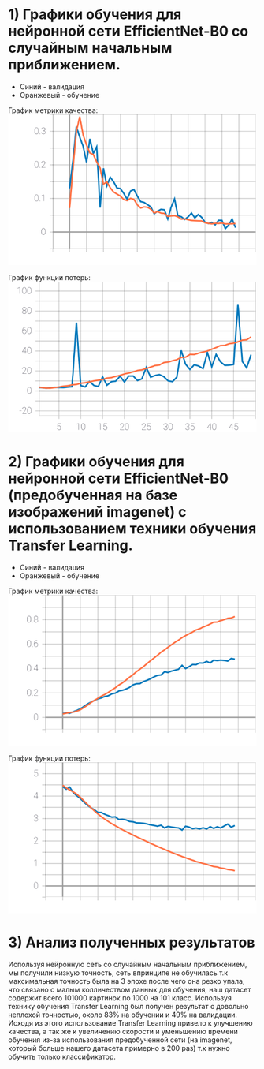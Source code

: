 # 1) Графики обучения для нейронной сети EfficientNet-B0 со случайным начальным приближением.
 
  - Синий - валидация
  - Оранжевый - обучение
  
   График метрики качества:
   ![SVG example](./epoch_categorical_accuracy_1.svg)

  График функции потерь:
   ![SVG example](./epoch_loss_1.svg)

# 2) Графики обучения для нейронной сети EfficientNet-B0 (предобученная на базе изображений imagenet) с использованием техники обучения Transfer Learning.
  
  - Синий - валидация
  - Оранжевый - обучение
  
   График метрики качества:
   ![SVG example](./epoch_categorical_accuracy_2.svg)

   График функции потерь:
   ![SVG example](./epoch_loss_2.svg)


# 3) Анализ полученных результатов

   Используя нейронную сеть со случайным начальным приближением, мы получили низкую точность, сеть впринципе не обучилась т.к максимальная точность была на 3 эпохе после чего она резко упала, что связано с малым колличеством данных для обучения, наш датасет содержит всего 101000 картинок по 1000 на 101 класс. Используя технику обучения Transfer Learning был получен результат с довольно неплохой точностью, около 83% на обучении и 49% на валидации. Исходя из этого использование Transfer Learning привело к улучшению качества, а так же к увеличению скорости и уменьшению времени обучения из-за использования предобученной сети (на imagenet, который больше нашего датасета примерно в 200 раз) т.к нужно обучить только классификатор.
